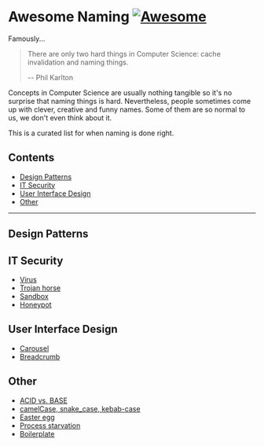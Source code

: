 # Awesome Naming [![Awesome](https://awesome.re/badge.svg)](https://awesome.re)

Famously...

> There are only two hard things in Computer Science: cache invalidation and naming things.
> 
> -- Phil Karlton

Concepts in Computer Science are usually nothing tangible so it's no surprise that naming things is hard.
Nevertheless, people sometimes come up with clever, creative and funny names.
Some of them are so normal to us, we don't even think about it.

This is a curated list for when naming is done right.

## Contents 

- [Design Patterns](#design-patterns)
- [IT Security](#it-security)
- [User Interface Design](#user-interface-design)
- [Other](#other)

---

## Design Patterns

## IT Security

- [Virus](https://en.wikipedia.org/wiki/Computer_virus)
- [Trojan horse](https://en.wikipedia.org/wiki/Trojan_horse_(computing))
- [Sandbox](https://en.wikipedia.org/wiki/Sandbox_(computer_security))
- [Honeypot](https://en.wikipedia.org/wiki/Honeypot_(computing))

## User Interface Design

- [Carousel](https://www.nngroup.com/articles/designing-effective-carousels/)
- [Breadcrumb](https://en.wikipedia.org/wiki/Breadcrumb_(navigation))

## Other

- [ACID vs. BASE](https://en.wikipedia.org/wiki/CAP_theorem)
- [camelCase, snake_case, kebab-case](https://en.wikipedia.org/wiki/Letter_case#Special_case_styles)
- [Easter egg](https://en.wikipedia.org/wiki/Easter_egg_(media))
- [Process starvation](https://en.wikipedia.org/wiki/Starvation_(computer_science))
- [Boilerplate](https://en.wikipedia.org/wiki/Boilerplate_code)

